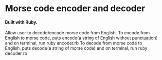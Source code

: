 # Morse code encoder and decoder
#### Built with Ruby.

Allow user to decode/encode morse code from English.
To encode from English to morse code, puts encode(a string of English without punctuation) and on terminal, run ruby encoder.rb
To decode from morse code to English, puts decode(a string of morse code) and on terminal, run ruby decoder.rb
